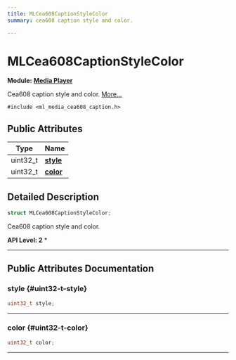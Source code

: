 ```yaml
---
title: MLCea608CaptionStyleColor
summary: cea608 caption style and color. 

---
```


# MLCea608CaptionStyleColor

**Module:** **[Media Player](/api-ref/api/Modules/group___media_player/group___media_player.md)**



Cea608 caption style and color.  [More...](#detailed-description)


`#include <ml_media_cea608_caption.h>`

## Public Attributes

| Type           | Name           |
| -------------- | -------------- |
| uint32_t | **[style](/api-ref/api/Modules/group___media_player/struct_m_l_cea608_caption_style_color.md#uint32-t-style)**  |
| uint32_t | **[color](/api-ref/api/Modules/group___media_player/struct_m_l_cea608_caption_style_color.md#uint32-t-color)**  |

## Detailed Description

```cpp
struct MLCea608CaptionStyleColor;
```

Cea608 caption style and color. 




**API Level:
 2**
  * 




-----------
## Public Attributes Documentation

### style {#uint32-t-style}

```cpp
uint32_t style;
```






-----------

### color {#uint32-t-color}

```cpp
uint32_t color;
```






-----------

